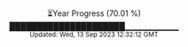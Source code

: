 <p align="center">
⏳Year Progress (70.01 %) <br>
█████████████████████▁▁▁▁▁▁▁▁▁ <br>
<sub>Updated: Wed, 13 Sep 2023 12:32:12 GMT</sub>
</p>

